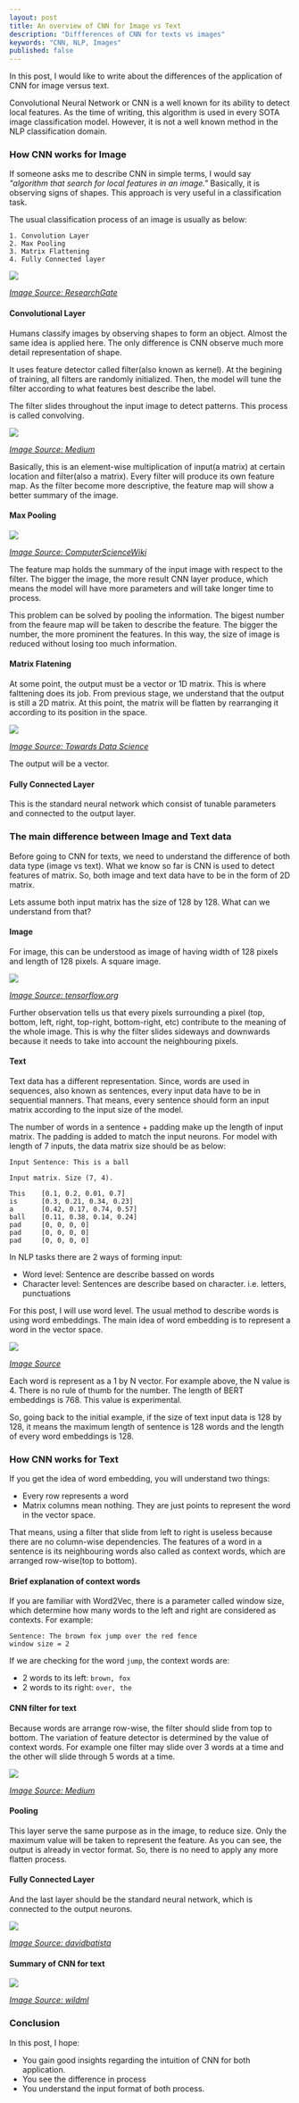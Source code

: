 ```yaml
---
layout: post
title: An overview of CNN for Image vs Text
description: "Diffferences of CNN for texts vs images"
keywords: "CNN, NLP, Images"
published: false
---
```


In this post, I would like to write about the differences of the application of CNN for image versus text.

Convolutional Neural Network or CNN is a well known for its ability to detect local features. As the time of writing, this algorithm is used in every SOTA image classification model. However, it is not a well known method in the NLP classification domain. 

### How CNN works for Image

If someone asks me to describe CNN in simple terms, I would say *"algorithm that search for local features in an image."* Basically, it is observing signs of shapes. This approach is very useful in a classification task.

The usual classification process of an image is usually as below:

```
1. Convolution Layer
2. Max Pooling
3. Matrix Flattening
4. Fully Connected layer
```
![](/assets/images/cnn_standard_process.png)

[*Image Source: ResearchGate*](https://www.researchgate.net/profile/Tao_Jiang10/publication/320441691/figure/fig3/AS:631629156462608@1527603534394/A-CNN-architecture-that-adds-convolution-layers-and-pooling-layers-before-dense-layers.png)

#### Convolutional Layer
Humans classify images by observing shapes to form an object. Almost the same idea is applied here. The only difference is CNN observe much more detail representation of shape. 

It uses feature detector called filter(also known as kernel). At the begining of training, all filters are randomly initialized. Then, the model will tune the filter according to what features best describe the label.

The filter slides throughout the input image to detect patterns. This process is called convolving.

![](/assets/images/element_wise_multiplication.gif)

[*Image Source: Medium*](https://miro.medium.com/max/1920/1*60uqHq7wJ2Mbg0uP4SRgvg.gif)

Basically, this is an element-wise multiplication of input(a matrix) at certain location and filter(also a matrix). Every filter will produce its own feature map. As the filter become more descriptive, the feature map will show a better summary of the image.

#### Max Pooling

![](/assets/images/max_pooling.png)

[*Image Source: ComputerScienceWiki*](https://computersciencewiki.org/images/8/8a/MaxpoolSample2.png)

The feature map holds the summary of the input image with respect to the filter. The bigger the image, the more result CNN layer produce, which means the model will have more parameters and will take longer time to process.

This problem can be solved by pooling the information. The bigest number from the feaure map will be taken to describe the feature. The bigger the number, the more prominent the features. In this way, the size of image is reduced without losing too much information.

#### Matrix Flatening
At some point, the output must be a vector or 1D matrix. This is where falttening does its job. From previous stage, we understand that the output is still a 2D matrix. At this point, the matrix will be flatten by rearranging it according to its position in the space.

![](/assets/images/flatten.png)

[*Image Source: Towards Data Science*](https://towardsdatascience.com/a-simple-guide-to-convolutional-neural-networks-751789e7bd88)

The output will be a vector.

#### Fully Connected Layer

This is the standard neural network which consist of tunable parameters and connected to the output layer. 

### The main difference between Image and Text data

Before going to CNN for texts, we need to understand the difference of both data type (image vs text). What we know so far is CNN is used to detect features of matrix. So, both image and text data have to be in the form of 2D matrix. 

Lets assume both input matrix has the size of 128 by 128. What can we understand from that?

#### Image  

For image, this can be understood as image of having width of 128 pixels and length of 128 pixels. A square image.

![](/assets/images/MNIST-Matrix.png)

[*Image Source: tensorflow.org*](https://www.tensorflow.org/images/MNIST-Matrix.png)

Further observation tells us that every pixels surrounding a pixel (top, bottom, left, right, top-right, bottom-right, etc) contribute to the meaning of the whole image. This is why the filter slides sideways and downwards because it needs to take into account the neighbouring pixels.

#### Text

Text data has a different representation. Since, words are used in sequences, also known as sentences, every input data have to be in sequential manners. That means, every sentence should form an input matrix according to the input size of the model.

The number of words in a sentence + padding make up the length of input matrix. The padding is added to match the input neurons. For model with length of 7 inputs, the data matrix size should be as below:

```
Input Sentence: This is a ball

Input matrix. Size (7, 4).

This    [0.1, 0.2, 0.01, 0.7]
is      [0.3, 0.21, 0.34, 0.23] 
a       [0.42, 0.17, 0.74, 0.57]
ball    [0.11, 0.38, 0.14, 0.24]
pad     [0, 0, 0, 0]
pad     [0, 0, 0, 0]
pad     [0, 0, 0, 0]
```

In NLP tasks there are 2 ways of forming input:
  - Word level: Sentence are describe bassed on words
  - Character level: Sentences are describe based on character. i.e. letters, punctuations
  
For this post, I will use word level. The usual method to describe words is using word embeddings. The main idea of word embedding is to represent a word in the vector space.

![](/assets/images/word_embeddings.png)

[*Image Source*](https://shanelynnwebsite-mid9n9g1q9y8tt.netdna-ssl.com/wp-content/uploads/2018/01/one-hot-word-embedding-vectors.png)

Each word is represent as a 1 by N vector. For example above, the N value is 4. There is no rule of thumb for the number. The length of BERT embeddings is 768. This value is experimental.

So, going back to the initial example, if the size of text input data is 128 by 128, it means the maximum length of sentence is 128 words and the length of every word embeddings is 128. 

### How CNN works for Text

If you get the idea of word embedding, you will understand two things:
- Every row represents a word
- Matrix columns mean nothing. They are just points to represent the word in the vector space. 

That means, using a filter that slide from left to right is useless because there are no column-wise dependencies. The features of a word in a sentence is its neighbouring words also called as context words, which are arranged row-wise(top to bottom).

#### Brief explanation of context words

If you are familiar with Word2Vec, there is a parameter called window size, which determine how many words to the left and right are considered as contexts. For example:

```
Sentence: The brown fox jump over the red fence
window size = 2
```

If we are checking for the word ```jump```, the context words are:
- 2 words to its left: ```brown, fox```
- 2 words to its right: ```over, the```

#### CNN filter for text

Because words are arrange row-wise, the filter should slide from top to bottom. The variation of feature detector is determined by the value of context words. For example one filter may slide over 3 words at a time and the other will slide through 5 words at a time. 

![](/assets/images/cnn_text_filter.jpeg)

[*Image Source: Medium*](https://cdn-images-1.medium.com/max/1600/0*2a9vtO_WuRYFBwov)

#### Pooling

This layer serve the same purpose as in the image, to reduce size. Only the maximum value will be taken to represent the feature. As you can see, the output is already in vector format. So, there is no need to apply any more flatten process. 

#### Fully Connected Layer

And the last layer should be the standard neural network, which is connected to the output neurons.

![](/assets/images/mlp.png)

[*Image Source: davidbatista*](http://www.davidsbatista.net/assets/images/2018-03-31-mlp.png)

#### Summary of CNN for text

![](/assets/images/cnn_text.png)

[*Image Source: wildml*](http://www.wildml.com/2015/11/understanding-convolutional-neural-networks-for-nlp/)

### Conclusion

In this post, I hope:
- You gain good insights regarding the intuition of CNN for both application. 
- You see the difference in process
- You understand the input format of both process.
